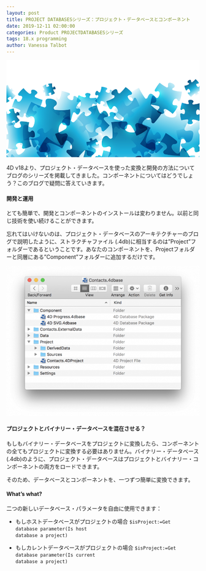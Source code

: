 ```yaml
---
layout: post
title: PROJECT DATABASESシリーズ：プロジェクト・データベースとコンポーネント
date: 2019-12-11 02:00:00
categories: Product PROJECTDATABASESシリーズ
tags: 18.x programming
author: Vanessa Talbot
---
```


![project-database-stylesheet](/images/blog/12-11/component.png)

4D v18より、プロジェクト・データベースを使った変換と開発の方法についてブログのシリーズを掲載してきました。コンポーネントについてはどうでしょう？このブログで疑問に答えていきます。

#### 開発と運用
とても簡単で、開発とコンポーネントのインストールは変わりません。以前と同じ技術を使い続けることができます。

忘れてはいけないのは、プロジェクト・データベースのアーキテクチャーのブログで説明したように、ストラクチャファイル (.4db)に相当するのは”Project”フォルダーであるということです。あなたのコンポーネントを、Projectフォルダーと同層にある”Component”フォルダーに追加するだけです。

![project-database-stylesheet](/images/blog/12-11/component_architecture-768x595.png)

#### プロジェクトとバイナリー・データベースを混在させる？
もしもバイナリー・データベースをプロジェクトに変換したら、コンポーネントの全てもプロジェクトに変換する必要はありません。バイナリー・データベース (.4db)のように、プロジェクト・データベースはプロジェクトとバイナリー・コンポーネントの両方をロードできます。

そのため、データベースとコンポーネントを、一つずつ簡単に変換できます。

#### What’s what?
二つの新しいデータベース・パラメータを自由に使用できます：

* もしホストデータベースがプロジェクトの場合
<code class="fourd"><span class="notranslate variable">$isProject</span>:=<span class="notranslate command">Get database parameter</span>(<span class="notranslate constant">Is host database a project</span>)</code>

* もしカレントデータベースがプロジェクトの場合
<code class="fourd"><span class="notranslate variable">$isProject</span>:=<span class="notranslate command">Get database parameter</span>(<span class="notranslate constant">Is current database a project</span>)</code>



